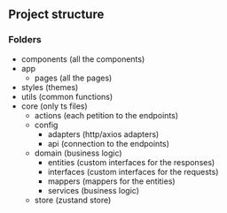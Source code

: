 ## Project structure
### Folders
- components (all the components)
- app
    - pages (all the pages)
- styles (themes)
- utils (common functions)
- core (only ts files)
    - actions (each petition to the endpoints)
    - config
        - adapters (http/axios adapters)
        - api (connection to the endpoints)
    - domain (business logic)
        - entities (custom interfaces for the responses)
        - interfaces (custom interfaces for the requests)
        - mappers (mappers for the entities)
        - services (business logic)
    - store (zustand store)

 